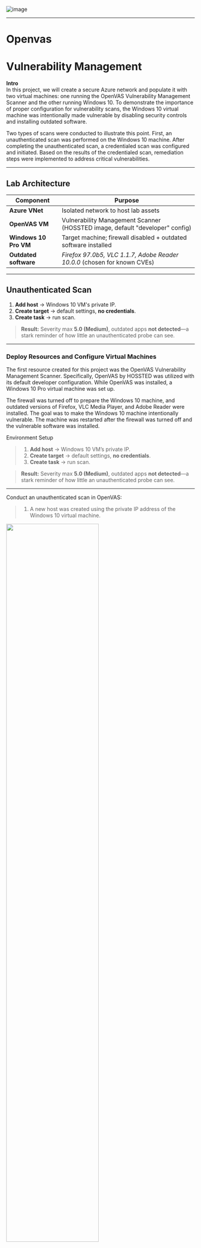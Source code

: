 
![image](https://github.com/user-attachments/assets/e67ff0d6-4773-4f23-a6f8-6ed0e49b3cfc)

---

# Openvas

# Vulnerability Management

**Intro**  
In this project, we will create a secure Azure network and populate it with two virtual machines: one running the OpenVAS Vulnerability Management Scanner and the other running Windows 10. To demonstrate the importance of proper configuration for vulnerability scans, the Windows 10 virtual machine was intentionally made vulnerable by disabling security controls and installing outdated software.

Two types of scans were conducted to illustrate this point. First, an unauthenticated scan was performed on the Windows 10 machine. After completing the unauthenticated scan, a credentialed scan was configured and initiated. Based on the results of the credentialed scan, remediation steps were implemented to address critical vulnerabilities.

---

## Lab Architecture

| Component | Purpose |
|-----------|---------|
| **Azure VNet**           | Isolated network to host lab assets |
| **OpenVAS VM**           | Vulnerability Management Scanner (HOSSTED image, default "developer" config) |
| **Windows 10 Pro VM**    | Target machine; firewall disabled + outdated software installed |
| **Outdated software**    | *Firefox 97.0b5, VLC 1.1.7, Adobe Reader 10.0.0* (chosen for known CVEs) |

---

## Unauthenticated Scan

1. **Add host** → Windows 10 VM's private IP.  
2. **Create target** → default settings, **no credentials**.  
3. **Create task** → run scan.

> **Result:** Severity max **5.0 (Medium)**, outdated apps **not detected**—a stark reminder of how little an unauthenticated probe can see.

---

### Deploy Resources and Configure Virtual Machines 

The first resource created for this project was the OpenVAS Vulnerability Management Scanner. Specifically, OpenVAS by HOSSTED was utilized with its default developer configuration. While OpenVAS was installed, a Windows 10 Pro virtual machine was set up.

The firewall was turned off to prepare the Windows 10 machine, and outdated versions of Firefox, VLC Media Player, and Adobe Reader were installed. The goal was to make the Windows 10 machine intentionally vulnerable. The machine was restarted after the firewall was turned off and the vulnerable software was installed.

Environment Setup
> 1. **Add host** → Windows 10 VM’s private IP.  
> 2. **Create target** → default settings, **no credentials**.  
> 3. **Create task** → run scan.

> **Result:** Severity max **5.0 (Medium)**, outdated apps **not detected**—a stark reminder of how little an unauthenticated probe can see.

---

Conduct an unauthenticated scan in OpenVAS:
> 1.  A new host was created using the private IP address of the Windows 10 virtual machine.

<img src="https://github.com/user-attachments/assets/0807411f-de83-400e-88c8-9268f5e99cc7" width="70%" />

2. The target was defined and linked to the created host, with all settings left at their default values and no credentials provided.

<img src="https://github.com/user-attachments/assets/9ed25b15-b9b0-4969-8326-9c25c86508a0" width="50%" />

> 3. The task was initiated using the previously defined target, retaining the default configurations to simulate a basic unauthenticated scan.

<img src="https://github.com/user-attachments/assets/d5892731-adc7-4ef3-8611-2a48ba9b746c" width="70%" />

---

## Unauthenticated Scan  Results

Due to the scan being unauthenticated, the vulnerabilities found do not accurately reflect the vulnerabilities on the machine. The outdated software on the virtual machine is not reflected in this scan due to the limited capabilities inherent in unauthenticated scans. 

<img src="https://github.com/user-attachments/assets/9db2448b-052e-4445-a2e0-763c4898eed5" width="70%" />

---

## Credentialed Scan: Windows 10 Configuration

Several changes were required to configure the Windows 10 machine for a credentialed scan. The first step was to verify that the Domain, Private, and Public profiles for Windows Firewall were still disabled from the initial configuration. The following steps were then completed:
> • Disabled User Account Control (UAC).

<img src="https://github.com/user-attachments/assets/6bd79514-6f7d-470f-936e-3bfdd5fb371e" width="70%" />

> • Enable Remote Registry.

<img src="https://github.com/user-attachments/assets/a68ff251-6e8e-46a5-85bd-8d3b841fb966" width="70%" />

> • Navigate to the Windows Registry and create a new DWORD named `"LocalAccountTokenFilterPolicy"` and set the value to `"1"`.

<img src="https://github.com/user-attachments/assets/cdca25bf-e429-47bf-8ced-3694c7bcf892" width="70%" />

> •	Restart the virtual machine.

---

## Credentialed Scan: OpenVAS Configuration

While the Windows 10 machine restarted, the following steps were completed to configure OpenVAS for a credentialed scan:
> 1. Create a new credential by providing the username and password for the Windows 10 virtual machine to OpenVAS.

<img src="https://github.com/user-attachments/assets/031e8bd0-16c8-4a6d-81d1-0ddebeaeacc6" width="60%" />

> 2. Clone the existing target by clicking the sheep icon under "Actions." Edit the cloned target and enable SMB by selecting the credentials created in the previous step.

<img src="https://github.com/user-attachments/assets/0fb62f61-872d-4dc6-bf56-28585fed7af6" width="60%" />

> 3. Clone the existing task and edit the clone to use the credentialed target created in the previous step.

<img src="https://github.com/user-attachments/assets/0239dee5-7691-45fd-a3c5-e7a87d508ef4" width="60%" />

---

## Credentialed Scan Results

The difference in vulnerabilities identified during unauthenticated and credentialed scans is significant. The severity rating increased from 5.0 (medium) to 10.0 (high), and the credentialed scan uncovered 107 vulnerabilities.

The credentialed scan enabled OpenVAS to conduct a thorough evaluation of the system, which included identifying vulnerabilities in outdated software. OpenVAS offers a tab for Common Vulnerabilities and Exposures (CVEs) to provide more information about these vulnerabilities. By including CVEs, OpenVAS presents a clear breakdown of each vulnerability, including a description, severity score, attack vector, references, and suggested remediation steps.

<img src="https://github.com/user-attachments/assets/497ff3df-817d-403f-b299-671df94c1507" width="70%" />

<img src="https://github.com/user-attachments/assets/38356b9a-7e42-4cf3-ae7d-ce4ac8145df7" width="70%" />

---

## Remediation, 

### Verification
To address the vulnerabilities identified during the credentialed scan, we uninstalled the outdated software from the Windows 10 machine. After implementing these changes, we conducted another credentialed scan to verify whether the remediations effectively resolved the identified vulnerabilities.

The results of the follow-up scan indicated that the remediations were successful, showing a downward trend in vulnerabilities. Specifically, by removing the outdated software, we reduced the number of vulnerabilities detected by OpenVAS by 91%.

This project successfully demonstrated the configuration of OpenVAS and the subsequent remediation of vulnerabilities. It also highlighted the importance of conducting credentialed scans whenever possible, as unauthenticated scans do not accurately reflect a system's security posture. Although some high-severity vulnerabilities persisted in the verification scan, addressing those was beyond this project's scope.

<img src="https://github.com/user-attachments/assets/497ff3df-817d-403f-b299-671df94c1507" width="70%" />

<img src="https://github.com/user-attachments/assets/38356b9a-7e42-4cf3-ae7d-ce4ac8145df7" width="70%" />

---

## **Reflection**

This project provided us with valuable hands-on experience in vulnerability management, from initial scanner setup to remediation and verification. It deepened my understanding of the differences between authenticated and unauthenticated scans in terms of accuracy and scope, and reinforced the importance of credentialed access when assessing real-world risks.

OpenVAS was the second vulnerability management suite we've worked with, following Tenable Nessus. Each tool has broadened my technical perspective and sharpened my ability to evaluate system exposures across different environments.

Looking ahead, I plan to build out additional labs, including:
1. A Qualys Vulnerability Management environment for enterprise-level comparisons
2. A refreshed Tenable Nessus lab with new threat scenarios
3. A mini Active Directory lab to explore domain-based attack surfaces and vulnerability scanning in directory-integrated networks

These experiences are part of my ongoing effort to strengthen my cybersecurity skill set through applied learning and real-world tools.

![image](https://github.com/user-attachments/assets/02c78df2-8843-488e-84fd-786737e5005c)

